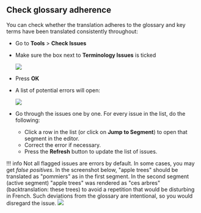 ## Check glossary adherence

You can check whether the translation adheres to the glossary and key terms have been translated consistently throughout:

- Go to **Tools** > **Check Issues**
- Make sure the box next to **Terminology Issues** is ticked

    ![](../_img/35_terminology_issues.jpg)

- Press **OK**
- A list of potential errors will open:

    ![](../_img/36_error_report_terminology.jpg)

- Go through the issues one by one. For every issue in the list, do the following:

    - Click a row in the list (or click on **Jump to Segment**) to open that segment in the editor.
    - Correct the error if necessary.
    - Press the **Refresh** button to update the list of issues.

<!-- prettier-ignore -->
!!! info
    Not all flagged issues are errors by default. In some cases, you may get _false positives_. In the screenshot below, "apple trees" should be translated as "pommiers" as in the first segment. In the second segment (active segment) "apple trees" was rendered as "ces arbres" (backtranslation: these trees) to avoid a repetition that would be disturbing in French. Such deviations from the glossary are intentional, so you would disregard the issue.
    ![](../_img/37_false_positive.jpg)
